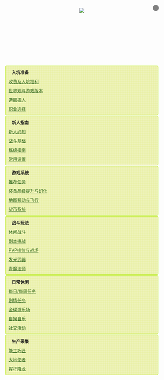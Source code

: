<div class=mnheader>
    <h1 title="新大陆见闻录">《新大陆见闻录》<img src="/images/title.png" alt="新大陆见闻录" /></h1>
    <div class="desc">
        <p>由于《最终幻想14》游戏内容繁多，新人上手也不够友好，新人经常面临迷茫。
            鉴于此，本站，即《新大陆见闻录》希望能给刚进入《最终幻想14》国服的玩家提供入门级别的攻略指引，帮助新玩家更好地游玩这个游戏。</p>
        <p>新大陆见闻录提供完整的手机布局，确保各位玩家能通过手机、平板访问本站的所有内容。用电脑访问时，工具栏右上角会显示二维码按钮 <i class="ui icon qrcode"></i> ，鼠标悬浮即可显示当前页面二维码，扫码即可在手机上打开当前页面。</p> 
        <p>你可以通过<mark>左侧侧边栏</mark>（电脑）或 <mark>左下角绿色按钮</mark>（手机）查看本站的目录。</p>
    </div>
</div>
<div class="mntab mn-before">
    <h2>入坑准备</h2>
    <ul>
        <li><a href="before/pay.html">收费及入坑福利</a></li>
        <li><a href="before/world.html">世界观与游戏版本</a></li>
        <li><a href="before/char.html">选服捏人</a></li>
        <li><a href="before/job.html">职业选择</a></li>
    </ul>
</div>
<div class="mntab mn-guide">
    <h2>新人指南</h2>
    <ul>  
        <li><a href="basic/core.html">新人必知</a></li>
        <li><a href="basic/battle.html">战斗基础</a></li>
        <li><a href="basic/#">练级指南</a></li>
        <li><a href="basic/config.html">常用设置</a></li>
    </ul>
</div>
<div class="mntab mn-sys">
    <h2>游戏系统</h2>
    <ul>
        <li><a href="basic/quest.html">推荐任务</a></li>
        <li><a href="basic/equip.html">装备品级提升与幻化</a></li>
        <li><a href="basic/map.html">地图移动与飞行</a></li>
        <li><a href="#">货币系统</a></li>
    </ul>
</div>
<div class="mntab mn-battle">
    <h2>战斗玩法</h2>
    <ul>
        <li><a href="#">休闲战斗</a></li>
        <li><a href="#">副本挑战</a></li>
        <li><a href="#">PVP排位与战场</a></li>
        <li><a href="#">发光武器</a></li>
        <li><a href="#">青魔法师</a></li>
    </ul>
</div>
<div class="mntab mn-play">
    <h2>日常休闲</h2>
    <ul>
        <li><a href="#">每日/每周任务</a></li>
        <li><a href="#">剧情任务</a></li>
        <li><a href="#">金碟游乐场</a></li>
        <li><a href="#">自娱自乐</a></li>
        <li><a href="#">社交活动</a></li>
    </ul>
</div>
<div class="mntab mn-play">
    <h2>生产采集</h2>
    <ul>
        <li><a href="#">能工巧匠</a></li>
        <li><a href="#">大地使者</a></li>
        <li><a href="#">挥杆降龙</a></li>
    </ul>
</div>

<style>
    .content.default{
        display:flex;
        flex-wrap: wrap;
    }
    .mnheader{
        width: 100%;
        display: flex;
        position: relative;
    }
    .mnheader h1{
        flex: auto;
        font-size: 0;
    }
    .mnheader .desc{
        font-size: .8em;
        color: #666;
    }
    .mntab{
        flex: 1 1 0;
        min-width: 30%;
        margin: 2px;
        padding: 5px 0;
        background: radial-gradient(circle at center, rgba(255, 255, 255, 0.3) 2px, rgba(255, 255, 255, 0.1) 3px) 3px 3px,
#e6ee9c;
background-size: 6px 6px;
        border-radius: 4px;
        border: 1px solid #aeea00;
    }
    .mntab h2{
        margin: 5px 20px;
    }
    .mntab ul{
        list-style: none;
        padding: 0;
        margin: 0;
    }
    .mntab li a{
        display: block;
        color: #33691e;
        font-size: 1.2em;
        padding: 5px 20px;
    }
    .mntab li a:hover{
        background: #aeea00;
        transition: all .3s;
    }
    .included-page~*{
        display: none;
    }
    @media screen and (max-width: 960px){
        /*小屏幕*/
        .mnheader{
            flex-wrap: wrap;
        }
        .mnheader::after{
            content: ''attr(clas);/* 这里有个图标，开desc的，toggle class show */
            width: 20px;
            height: 20px;
            background: gray;
            border-radius: 100%;
            position: absolute;
            right: 0;
            top: -10px;
        }
        .mnheader h1{
            width: 100%;
            text-align: center;
        }
        .mnheader .desc{
            pos
            ition: absolute;
            opacity: 0;
            padding: 5px;
            background: #efefef;
            border: 2px solid #ccc;
            border-radius: 4px;
            transition: all .5s;
            opacity: 0;
            transform: translateY(-80px);
        }
        .mnheader .desc.show{
            opacity: 1;
            transform: translateY(0);
        }
        .mntab{
            min-width: 40%;
        }
        .mntab h2{
            font-size: 1em;
        }
        .mntab li a{
            font-size: 1em;
            padding: 5px 10px;
        }
    }
</style>